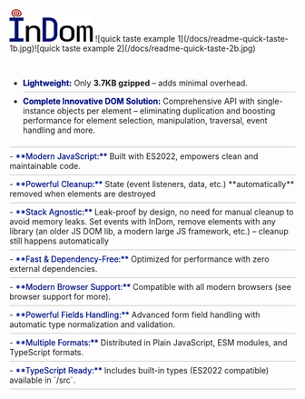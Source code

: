 

<img src="./docs/indom.svg" alt="InDom - modern JavaScript DOM library" width="147" height="57">
![quick taste example 1](/docs/readme-quick-taste-1b.jpg)![quick taste example 2](/docs/readme-quick-taste-2b.jpg)

<div style="height:30px;"></div>

- <span style="color:#091987;text-shadow:0px 0px 0.5px;">**Lightweight:**</span> Only **3.7KB gzipped** – adds minimal overhead.<div style="margin-bottom:7px;padding-bottom:7px;border-bottom:1px solid #c1c1c1;"></div>
- <span style="color:#091987;text-shadow:0px 0px 0.5px;">**Complete Innovative DOM Solution:**</span> Comprehensive API with single-instance objects per element – eliminating duplication and boosting performance for element selection, manipulation, traversal, event handling and more. 
<div style="margin-bottom:7px;padding-bottom:7px;border-bottom:1px solid #c1c1c1;"></div>
- <span style="color:#091987;text-shadow:0px 0px 0.5px;">**Modern JavaScript:**</span> Built with ES2022, empowers clean and maintainable code.
<div style="margin-bottom:7px;padding-bottom:7px;border-bottom:1px solid #c1c1c1;"></div>
- <span style="color:#091987;text-shadow:0px 0px 0.5px;">**Powerful Cleanup:**</span> State (event listeners, data, etc.) **automatically** removed when elements are destroyed 
<div style="margin-bottom:7px;padding-bottom:7px;border-bottom:1px solid #c1c1c1;"></div>
- <span style="color:#091987;text-shadow:0px 0px 0.5px;">**Stack Agnostic:**</span> Leak-proof by design, no need for manual cleanup to avoid memory leaks. Set events with InDom, remove elements with any library (an older JS DOM lib, a modern large JS framework, etc.) – cleanup still happens automatically
<div style="margin-bottom:7px;padding-bottom:7px;border-bottom:1px solid #c1c1c1;"></div>
- <span style="color:#091987;text-shadow:0px 0px 0.5px;">**Fast & Dependency-Free:**</span> Optimized for performance with zero external dependencies.
<div style="margin-bottom:7px;padding-bottom:7px;border-bottom:1px solid #c1c1c1;"></div>
- <span style="color:#091987;text-shadow:0px 0px 0.5px;">**Modern Browser Support:**</span> Compatible with all modern browsers (see browser support for more).
<div style="margin-bottom:7px;padding-bottom:7px;border-bottom:1px solid #c1c1c1;"></div>
- <span style="color:#091987;text-shadow:0px 0px 0.5px;">**Powerful Fields Handling:**</span> Advanced form field handling with automatic type normalization and validation.
<div style="margin-bottom:7px;padding-bottom:7px;border-bottom:1px solid #c1c1c1;"></div>
- <span style="color:#091987;text-shadow:0px 0px 0.5px;">**Multiple Formats:**</span> Distributed in Plain JavaScript, ESM modules, and TypeScript formats.
<div style="margin-bottom:7px;padding-bottom:7px;border-bottom:1px solid #c1c1c1;"></div>
- <span style="color:#091987;text-shadow:0px 0px 0.5px;">**TypeScript Ready:**</span> Includes built-in types (ES2022 compatible) available in `/src`.
<div style="margin-bottom:7px;padding-bottom:7px;border-bottom:1px solid #c1c1c1;"></div>

<div style="height:30px;"></div>
